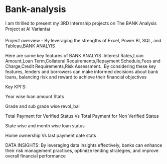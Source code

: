 # Bank-analysis

I am thrilled to present my 3RD Internship projects on The BANK Analysis Project at AI Variant📊

Project overview - By leveraging the strengths of Excel, Power BI, SQL, and Tableau,BANK ANALYIS

Here are some key features of BANK ANALYIS :Interest Rates,Loan Amount,Loan Term,Collateral Requirements,Repayment Schedule,Fees and Charge,Credit Requirements,Risk Assessment..
By considering these key features, lenders and borrowers can make informed decisions about bank loans, balancing risk and reward to achieve their financial objectives

Key KPI'S:

Year wise loan amount Stats

Grade and sub grade wise revol_bal

Total Payment for Verified Status Vs Total Payment for Non Verified Status

State wise and month wise loan status

Home ownership Vs last payment date stats

DATA INSIGHTS: By leveraging data insights effectively, banks can enhance their risk management practices, optimize lending strategies, and improve overall financial performance

